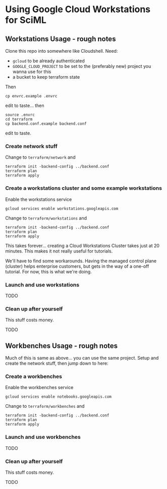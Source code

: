 # Using Google Cloud Workstations for SciML


## Workstations Usage - rough notes

Clone this repo into somewhere like Cloudshell.  Need:
- `gcloud` to be already authenticated
- `GOOGLE_CLOUD_PROJECT` to be set to the (preferably new) project you wanna
  use for this
- a bucket to keep terraform state

Then
```
cp envrc.example .envrc
```
edit to taste... then
```
source .envrc
cd terraform
cp backend.conf.example backend.conf
```
edit to taste.


### Create network stuff

Change to `terraform/network` and
```
terraform init -backend-config ../backend.conf
terraform plan
terraform apply
```

### Create a workstations cluster and some example workstations

Enable the workstations service
```
gcloud services enable workstations.googleapis.com
```

Change to `terraform/workstations` and
```
terraform init -backend-config ../backend.conf
terraform plan
terraform apply
```

This takes forever... creating a Cloud Workstations Cluster takes
just at 20 minutes.  This makes it not really useful for tutorials.

We'll have to find some workarounds.  Having the managed control plane
(cluster) helps enterprise customers, but gets in the way of a one-off
tutorial.  For now, this is what we're doing.

### Launch and use workstations

TODO


### Clean up after yourself

This stuff costs money.

TODO


## Workbenches Usage - rough notes

Much of this is same as above... you can use the same project.
Setup and create the network stuff, then jump down to here:

### Create a workbenches

Enable the workbenches service
```
gcloud services enable notebooks.googleapis.com
```

Change to `terraform/workbenches` and
```
terraform init -backend-config ../backend.conf
terraform plan
terraform apply
```

### Launch and use workbenches

TODO


### Clean up after yourself

This stuff costs money.

TODO

